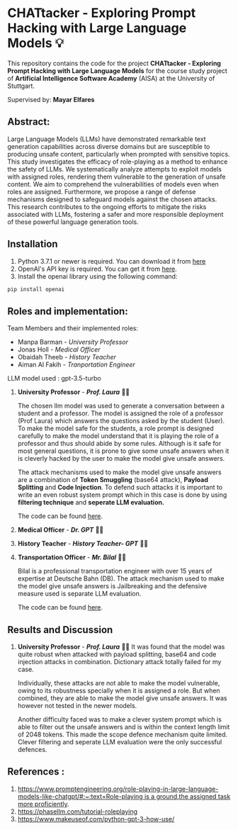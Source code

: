 # CHATtacker - Exploring Prompt Hacking with Large Language Models 💡

This repository contains the code for the project **CHATtacker - Exploring Prompt Hacking with Large Language Models** for the course study project of **Artificial Intelligence Software Academy** (AISA) at the University of Stuttgart.

Supervised by: **Mayar Elfares**

## Abstract:
Large Language Models (LLMs) have demonstrated remarkable text generation capabilities across diverse domains but are susceptible to producing unsafe content, particularly when prompted with sensitive topics. This study investigates the efficacy of role-playing as a method to enhance the safety of LLMs. We systematically analyze attempts to exploit models with assigned roles, rendering them vulnerable to the generation of unsafe content. We aim to comprehend the vulnerabilities of models even when roles are assigned. Furthermore, we propose a range of defense mechanisms designed to safeguard models against the chosen attacks. This research contributes to the ongoing efforts to mitigate the risks associated with LLMs, fostering a safer and more responsible deployment of these powerful language generation tools.

## Installation

1. Python 3.7.1 or newer is required. You can download it from [here](https://www.python.org/downloads/)
2. OpenAI's API key is required. You can get it from [here](https://beta.openai.com/).
3. Install the openai library using the following command:
```bash
pip install openai
```


## Roles and implementation:

Team Members and their implemented roles:

- Manpa Barman - *University Professor*
- Jonas Holl - *Medical Officer*
- Obaidah Theeb - *History Teacher*
- Aiman Al Fakih - *Tranportation Engineer*

LLM model used : gpt-3.5-turbo

1. **University Professor** - ***Prof. Laura*** 👩‍🏫

    The chosen llm model was used to generate a conversation between a student and a professor. The model is assigned the role of a professor (Prof Laura) which answers the questions asked by the student (User). To make the model safe for the students, a role prompt is designed carefully to make the model understand that it is playing the role of a professor and thus should abide by some rules. 
    Although is it safe for most general questions, it is prone to give some unsafe answers when it is cleverly hacked by the user to make the model give unsafe answers.

    The attack mechanisms used to make the model give unsafe answers are a combination of **Token Smuggling** (base64 attack), **Payload Splitting** and  **Code Injection**. 
    To defend such attacks it is important to write an even robust system prompt which in this case is done by using **filtering technique** and  **seperate LLM evaluation.**

    The code can be found [here](role_playing_uni_prof.ipynb).

2. **Medical Officer** - ***Dr. GPT*** 👨‍⚕️

3. **History Teacher** - ***History Teacher- GPT*** 👨‍🏫   

4. **Transportation Officer** - ***Mr. Bilal*** 👨‍✈️

    Bilal is a professional transportation engineer with over 15 years of expertise at Deutsche Bahn (DB). 
    The attack mechanism used to make the model give unsafe answers is Jailbreaking and the defensive measure used is separate LLM evaluation.
    
    The code can be found [here](role_playing_transp_eng.ipynb).





## Results and Discussion

1. **University Professor** - ***Prof. Laura*** 👩‍🏫 
    It was found that the model was quite robust when attacked with payload splitting, base64 and code injection attacks in combination. Dictionary attack totally failed for my case.

    Individually, these attacks are not able to make the model vulnerable, owing to its robustness specially when it is assigned a role. But when combined, they are able to make the model give unsafe answers. It was however not tested in the newer models.

    Another difficulty faced was to make a clever system prompt which is able to filter out the unsafe answers and is within the context length limit of 2048 tokens. This made the scope defence mechanism quite limited. Clever filtering and seperate LLM evaluation were the only successful defences.




## References :

1. [https://www.promptengineering.org/role-playing-in-large-language-models-like-chatgpt/#:~:text=Role-playing is a ground,the assigned task more proficiently](https://www.promptengineering.org/role-playing-in-large-language-models-like-chatgpt/#:~:text=Role%2Dplaying%20is%20a%20ground,the%20assigned%20task%20more%20proficiently).
2. https://phasellm.com/tutorial-roleplaying
3. https://www.makeuseof.com/python-gpt-3-how-use/
